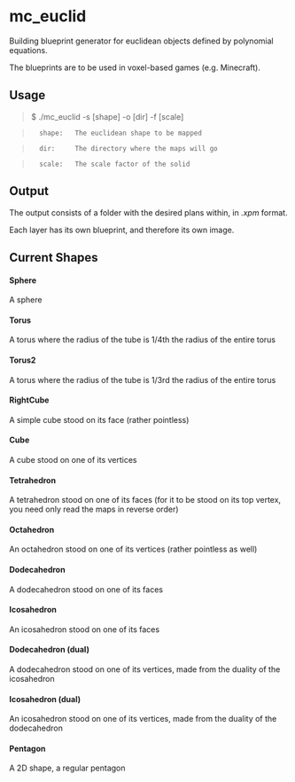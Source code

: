 # mc_euclid

Building blueprint generator for euclidean objects defined by polynomial equations.

The blueprints are to be used in voxel-based games (e.g. Minecraft).

## Usage

>$ ./mc_euclid -s [shape] -o [dir] -f [scale]

>		shape:	 The euclidean shape to be mapped

>		dir:	 The directory where the maps will go

>		scale:	 The scale factor of the solid

## Output

The output consists of a folder with the desired plans within, in *.xpm* format.

Each layer has its own blueprint, and therefore its own image.

## Current Shapes

#### Sphere

A sphere

#### Torus

A torus where the radius of the tube is 1/4th the radius of the entire torus

#### Torus2

A torus where the radius of the tube is 1/3rd the radius of the entire torus

#### RightCube

A simple cube stood on its face (rather pointless)

#### Cube

A cube stood on one of its vertices

#### Tetrahedron

A tetrahedron stood on one of its faces (for it to be stood on its top vertex, you need only read the maps in reverse order)

#### Octahedron

An octahedron stood on one of its vertices (rather pointless as well)

#### Dodecahedron

A dodecahedron stood on one of its faces

#### Icosahedron

An icosahedron stood on one of its faces

#### Dodecahedron (dual)

A dodecahedron stood on one of its vertices, made from the duality of the icosahedron

#### Icosahedron (dual)

An icosahedron stood on one of its vertices, made from the duality of the dodecahedron

#### Pentagon

A 2D shape, a regular pentagon
